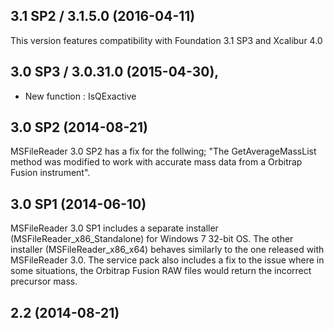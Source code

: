 
## 3.1 SP2 / 3.1.5.0 (2016-04-11)

This version features compatibility with Foundation 3.1 SP3 and Xcalibur 4.0

## 3.0 SP3 / 3.0.31.0 (2015-04-30),

- New function : IsQExactive

## 3.0 SP2 (2014-08-21)

MSFileReader 3.0 SP2 has a fix for the follwing; "The GetAverageMassList method was modified to work with accurate mass data from a Orbitrap Fusion instrument".

## 3.0 SP1 (2014-06-10)

MSFileReader 3.0 SP1 includes a separate installer (MSFileReader_x86_Standalone) for Windows 7 32-bit OS. The other installer (MSFileReader_x86_x64) behaves similarly to the one released with MSFileReader 3.0. The service pack also includes a fix to the issue where in some situations, the Orbitrap Fusion RAW files would return the incorrect precursor mass.

## 2.2 (2014-08-21)
